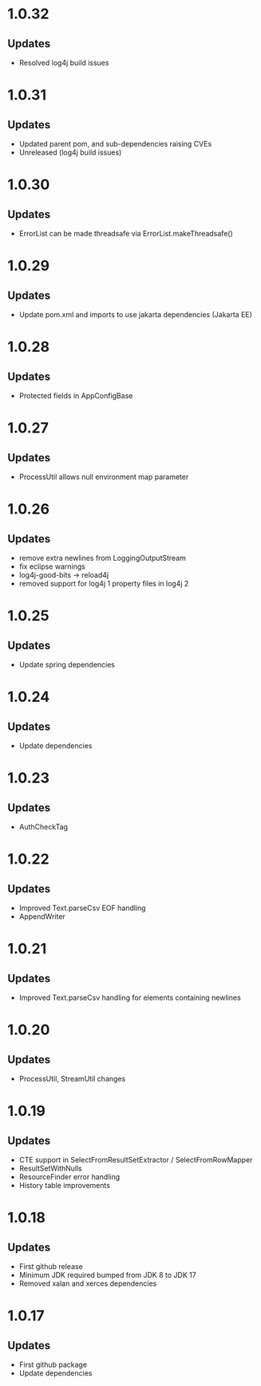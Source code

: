 # 1.0.32

## Updates

* Resolved log4j build issues

# 1.0.31

## Updates

* Updated parent pom, and sub-dependencies raising CVEs
* Unreleased (log4j build issues)

# 1.0.30

## Updates

* ErrorList can be made threadsafe via ErrorList.makeThreadsafe()

# 1.0.29

## Updates

* Update pom.xml and imports to use jakarta dependencies (Jakarta EE)

# 1.0.28

## Updates

* Protected fields in AppConfigBase

# 1.0.27

## Updates

* ProcessUtil allows null environment map parameter

# 1.0.26

## Updates

* remove extra newlines from LoggingOutputStream
* fix eclipse warnings
* log4j-good-bits -> reload4j
* removed support for log4j 1 property files in log4j 2

# 1.0.25

## Updates

* Update spring dependencies

# 1.0.24

## Updates

* Update dependencies

# 1.0.23

## Updates

* AuthCheckTag

# 1.0.22

## Updates
 
* Improved Text.parseCsv EOF handling
* AppendWriter

# 1.0.21

## Updates
 
* Improved Text.parseCsv handling for elements containing newlines

# 1.0.20

## Updates
 
* ProcessUtil, StreamUtil changes

# 1.0.19

## Updates
 
* CTE support in SelectFromResultSetExtractor / SelectFromRowMapper
* ResultSetWithNulls
* ResourceFinder error handling
* History table improvements

# 1.0.18

## Updates
 
* First github release
* Minimum JDK required bumped from JDK 8 to JDK 17
* Removed xalan and xerces dependencies

# 1.0.17

## Updates

* First github package
* Update dependencies


